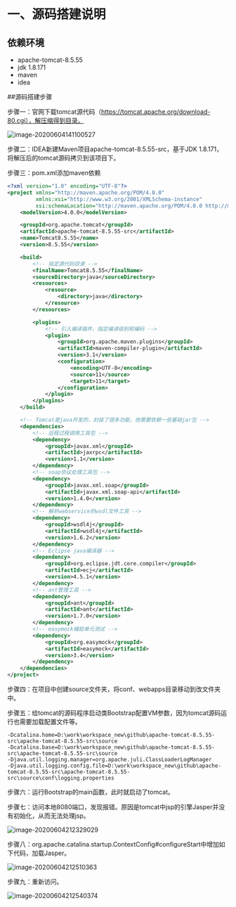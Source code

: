 # 一、源码搭建说明
## 依赖环境
- apache-tomcat-8.5.55
- jdk 1.8.171
- maven
- idea

##源码搭建步骤

步骤一：官网下载tomcat源代码（https://tomcat.apache.org/download-80.cgi），解压缩得到目录。

![image-20200604141100527](C:\Users\tracy.chen\AppData\Roaming\Typora\typora-user-images\image-20200604141100527.png)

步骤二：IDEA新建Maven项目apache-tomcat-8.5.55-src，基于JDK 1.8.171，将解压后的tomcat源码拷贝到该项目下。

步骤三：pom.xml添加maven依赖

```xml
<?xml version="1.0" encoding="UTF-8"?>
<project xmlns="http://maven.apache.org/POM/4.0.0"
         xmlns:xsi="http://www.w3.org/2001/XMLSchema-instance"
         xsi:schemaLocation="http://maven.apache.org/POM/4.0.0 http://maven.apache.org/xsd/maven-4.0.0.xsd">
    <modelVersion>4.0.0</modelVersion>

    <groupId>org.apache.tomcat</groupId>
    <artifactId>apache-tomcat-8.5.55-src</artifactId>
    <name>Tomcat8.5.55</name>
    <version>8.5.55</version>

    <build>
        <!-- 指定源代码目录 -->
        <finalName>Tomcat8.5.55</finalName>
        <sourceDirectory>java</sourceDirectory>
        <resources>
            <resource>
                <directory>java</directory>
            </resource>
        </resources>

        <plugins>
            <!-- 引入编译插件，指定编译级别和编码 -->
            <plugin>
                <groupId>org.apache.maven.plugins</groupId>
                <artifactId>maven-compiler-plugin</artifactId>
                <version>3.1</version>
                <configuration>
                    <encoding>UTF-8</encoding>
                    <source>11</source>
                    <target>11</target>
                </configuration>
            </plugin>
        </plugins>
    </build>

    <!-- Tomcat是java开发的，封装了很多功能，他需要依赖一些基础jar包 -->
    <dependencies>
        <!-- 远程过程调用工具包 -->
        <dependency>
            <groupId>javax.xml</groupId>
            <artifactId>jaxrpc</artifactId>
            <version>1.1</version>
        </dependency>
        <!-- soap协议处理工具包 -->
        <dependency>
            <groupId>javax.xml.soap</groupId>
            <artifactId>javax.xml.soap-api</artifactId>
            <version>1.4.0</version>
        </dependency>
        <!-- 解析webservice的wsdl文件工具 -->
        <dependency>
            <groupId>wsdl4j</groupId>
            <artifactId>wsdl4j</artifactId>
            <version>1.6.2</version>
        </dependency>
        <!-- Eclipse java编译器 -->
        <dependency>
            <groupId>org.eclipse.jdt.core.compiler</groupId>
            <artifactId>ecj</artifactId>
            <version>4.5.1</version>
        </dependency>
        <!-- ant管理工具 -->
        <dependency>
            <groupId>ant</groupId>
            <artifactId>ant</artifactId>
            <version>1.7.0</version>
        </dependency>
        <!-- easymock辅助单元测试 -->
        <dependency>
            <groupId>org.easymock</groupId>
            <artifactId>easymock</artifactId>
            <version>3.4</version>
        </dependency>
    </dependencies>
</project>
```

步骤四：在项目中创建source文件夹，将conf、webapps目录移动到改文件夹中。

步骤五：给tomcat的源码程序启动类Bootstrap配置VM参数，因为tomcat源码运行也需要加载配置文件等。

```
-Dcatalina.home=D:\work\workspace_new\github\apache-tomcat-8.5.55-src\apache-tomcat-8.5.55-src\source
-Dcatalina.base=D:\work\workspace_new\github\apache-tomcat-8.5.55-src\apache-tomcat-8.5.55-src\source
-Djava.util.logging.manager=org.apache.juli.ClassLoaderLogManager
-Djava.util.logging.config.file=D:\work\workspace_new\github\apache-tomcat-8.5.55-src\apache-tomcat-8.5.55-src\source\conf\logging.properties
```

步骤六：运行Bootstrap的main函数，此时就启动了tomcat。

步骤七：访问本地8080端口，发现报错。原因是tomcat中jsp的引擎Jasper并没有初始化，从而无法处理jsp。

![image-20200604212329029](C:\Users\tracy.chen\AppData\Roaming\Typora\typora-user-images\image-20200604212329029.png)

步骤八：org.apache.catalina.startup.ContextConfig#configureStart中增加如下代码，加载Jasper。

![image-20200604212510363](C:\Users\tracy.chen\AppData\Roaming\Typora\typora-user-images\image-20200604212510363.png)

步骤九：重新访问。

![image-20200604212540374](C:\Users\tracy.chen\AppData\Roaming\Typora\typora-user-images\image-20200604212540374.png)